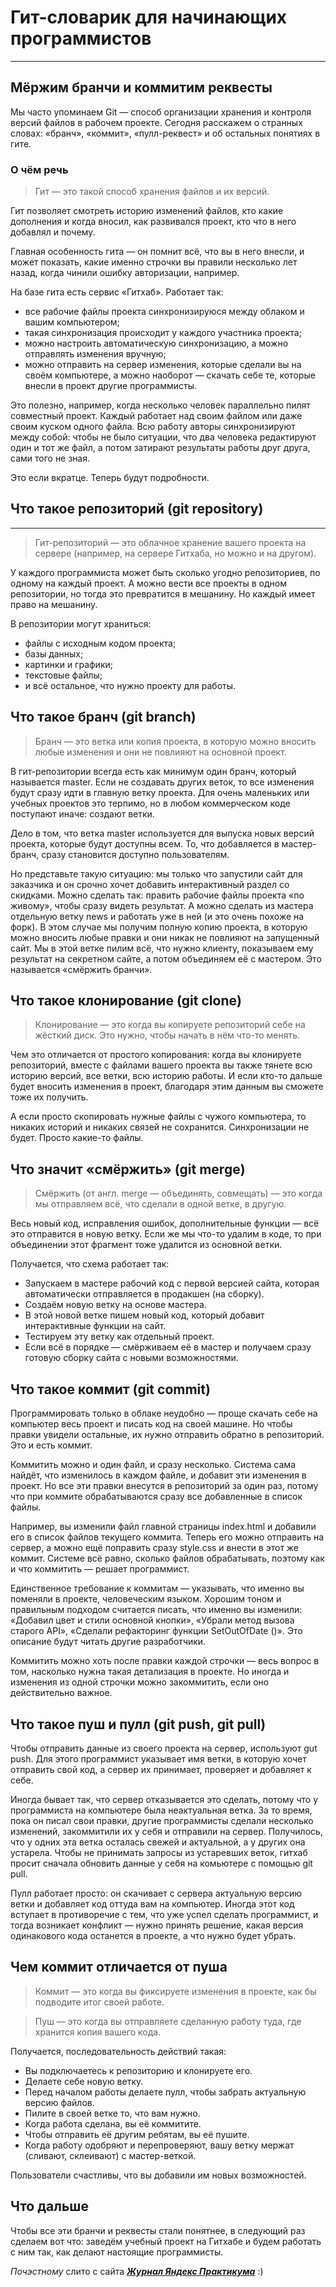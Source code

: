 # Гит-словарик для начинающих программистов
---
## Мёржим бранчи и коммитим реквесты

Мы часто упоминаем Git — способ организации хранения и контроля версий файлов в рабочем проекте. Сегодня расскажем о странных словах: «бранч», «коммит», «пулл-реквест» и об остальных понятиях в гите.

### О чём речь
> Гит — это такой способ хранения файлов и их версий. 

Гит позволяет смотреть историю изменений файлов, кто какие дополнения и когда вносил, как развивался проект, кто что в него добавлял и почему.

Главная особенность гита — он помнит всё, что вы в него внесли, и может показать, какие именно строчки вы правили несколько лет назад, когда чинили ошибку авторизации, например.

На базе гита есть сервис «Гитхаб». Работает так:

* все рабочие файлы проекта синхронизируюся между облаком и вашим компьютером;
* такая синхронизация происходит у каждого участника проекта;
* можно настроить автоматическую синхронизацию, а можно отправлять изменения вручную;
* можно отправить на сервер изменения, которые сделали вы на своём компьютере, а можно наоборот — скачать себе те, которые внесли в проект другие программисты.

Это полезно, например, когда несколько человек параллельно пилят совместный проект. Каждый работает над своим файлом или даже своим куском одного файла. Всю работу авторы синхронизируют между собой: чтобы не было ситуации, что два человека редактируют один и тот же файл, а потом затирают результаты работы друг друга, сами того не зная.

Это если вкратце. Теперь будут подробности.

## Что такое репозиторий (git repository)
___
>Гит-репозиторий — это облачное хранение вашего проекта на сервере (например, на сервере Гитхаба, но можно и на другом).

У каждого программиста может быть сколько угодно репозиториев, по одному на каждый проект. А можно вести все проекты в одном репозитории, но тогда это превратится в мешанину. Но каждый имеет право на мешанину.

В репозитории могут храниться:

* файлы с исходным кодом проекта;
* базы данных;
* картинки и графики;
* текстовые файлы;
* и всё остальное, что нужно проекту для работы.

## Что такое бранч (git branch)

> Бранч — это ветка или копия проекта, в которую можно вносить любые изменения и они не повлияют на основной проект.

В гит-репозитории всегда есть как минимум один бранч, который называется master. Если не создавать других веток, то все изменения будут сразу идти в главную ветку проекта. Для очень маленьких или учебных проектов это терпимо, но в любом коммерческом коде поступают иначе: создают ветки.

Дело в том, что ветка master используется для выпуска новых версий проекта, которые будут доступны всем. То, что добавляется в мастер-бранч, сразу становится доступно пользователям.

Но представьте такую ситуацию: мы только что запустили сайт для заказчика и он срочно хочет добавить интерактивный раздел со скидками. Можно сделать так: править рабочие файлы проекта «по живому», чтобы сразу видеть результат. А можно сделать из мастера отдельную ветку news и работать уже в ней (и это очень похоже на форк). В этом случае мы получим полную копию проекта, в которую можно вносить любые правки и они никак не повлияют на запущенный сайт. Мы в этой ветке пилим всё, что нужно клиенту, показываем ему результат на секретном сайте, а потом объединяем её с мастером. Это называется «смёржить бранчи».


## Что такое клонирование (git clone)
> Клонирование — это когда вы копируете репозиторий себе на жёсткий диск. Это нужно, чтобы начать в нём что-то менять.

Чем это отличается от простого копирования: когда вы клонируете репозиторий, вместе с файлами вашего проекта вы также тянете всю историю версий, все ветки, всю историю работы. И если кто-то дальше будет вносить изменения в проект, благодаря этим данным вы сможете тоже их получить.

А если просто скопировать нужные файлы с чужого компьютера, то никаких историй и никаких связей не сохранится. Синхронизации не будет. Просто какие-то файлы.

## Что значит «смёржить» (git merge)

> Смёржить (от англ. merge — объединять, совмещать) — это когда мы отправляем всё, что сделали в одной ветке, в другую. 

Весь новый код, исправления ошибок, дополнительные функции — всё это отправится в новую ветку. Если же мы что-то удалим в коде, то при объединении этот фрагмент тоже удалится из основной ветки.

Получается, что схема работает так:

* Запускаем в мастере рабочий код с первой версией сайта, которая автоматически отправляется в продакшен (на сборку).
* Создаём новую ветку на основе мастера.
* В этой новой ветке пишем новый код, который добавит интерактивные функции на сайт.
* Тестируем эту ветку как отдельный проект.
* Если всё в порядке — смёрживаем её в мастер и получаем сразу готовую сборку сайта с новыми возможностями.

## Что такое коммит (git commit)
Программировать только в облаке неудобно — проще скачать себе на компьютер весь проект и писать код на своей машине. Но чтобы правки увидели остальные, их нужно отправить обратно в репозиторий. Это и есть коммит.

Коммитить можно и один файл, и сразу несколько. Система сама найдёт, что изменилось в каждом файле, и добавит эти изменения в проект. Но все эти правки внесутся в репозиторий за один раз, потому что при коммите обрабатываются сразу все добавленные в список файлы.

Например, вы изменили файл главной страницы index.html и добавили его в список файлов текущего коммита. Теперь его можно отправить на сервер, а можно ещё поправить сразу style.css и внести в этот же коммит. Системе всё равно, сколько файлов обрабатывать, поэтому как и что коммитить — решает программист.

Единственное требование к коммитам — указывать, что именно вы поменяли в проекте, человеческим языком. Хорошим тоном и правильным подходом считается писать, что именно вы изменили: «Добавил цвет и стили основной кнопки», «Убрали метод вызова старого API», «Сделали рефакторинг функции SetOutOfDate ()». Это описание будут читать другие разработчики.

Коммитить можно хоть после правки каждой строчки — весь вопрос в том, насколько нужна такая детализация в проекте. Но иногда и изменения из одной строчки можно закоммитить, если оно действительно важное.


## Что такое пуш и пулл (git push, git pull)
Чтобы отправить данные из своего проекта на сервер, используют gut push. Для этого программист указывает имя ветки, в которую хочет отправить свой код, а сервер их принимает, проверяет и добавляет к себе.

Иногда бывает так, что сервер отказывается это сделать, потому что у программиста на компьютере была неактуальная ветка. За то время, пока он писал свои правки, другие программисты сделали несколько изменений, закоммитили их у себя и отправили на сервер. Получилось, что у одних эта ветка осталась свежей и актуальной, а у других она устарела. Чтобы не принимать запросы из устаревших веток, гитхаб просит сначала обновить данные у себя на комьютере с помощью git pull.

Пулл работает просто: он скачивает с сервера актуальную версию ветки и добавляет код оттуда вам на компьютер. Иногда этот код вступает в противоречие с тем, что уже успел сделать программист, и тогда возникает конфликт — нужно принять решение, какая версия одинакового кода останется в проекте, а что нужно будет убрать.


## Чем коммит отличается от пуша

>Коммит — это когда вы фиксируете изменения в проекте, как бы подводите итог своей работе.

>Пуш — это когда вы отправляете сделанную работу туда, где хранится копия вашего кода.

Получается, последовательность действий такая:

* Вы подключаетесь к репозиторию и клонируете его.
* Делаете себе новую ветку.
* Перед началом работы делаете пулл, чтобы забрать актуальную версию файлов.
* Пилите в своей ветке то, что вам нужно.
* Когда работа сделана, вы её коммитите.
* Чтобы отправить её другим ребятам, вы её пушите.
* Когда работу одобряют и перепроверяют, вашу ветку мержат (сливают, склеивают) с мастер-веткой. 

Пользователи счастливы, что вы добавили им новых возможностей.  

## Что дальше
Чтобы все эти бранчи и реквесты стали понятнее, в следующий раз сделаем вот что: заведём учебный проект на Гитхабе и будем работать с ним так, как делают настоящие программисты.

*Почэстному* слито с сайта ***[Журнал Яндекс Практикума](https://thecode.media/git-2/)*** :)
